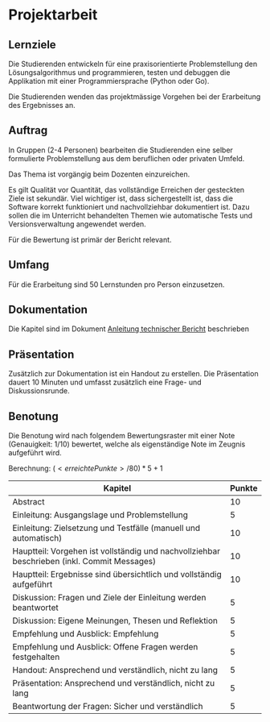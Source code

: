 # Projektarbeit

## Lernziele

Die Studierenden entwickeln für eine praxisorientierte Problemstellung den Lösungsalgorithmus und programmieren, testen und debuggen die Applikation mit einer Programmiersprache (Python oder Go).

Die Studierenden wenden das projektmässige Vorgehen bei der Erarbeitung des Ergebnisses an.

## Auftrag

In Gruppen (2-4 Personen) bearbeiten die Studierenden eine selber formulierte Problemstellung aus dem beruflichen oder privaten Umfeld.

Das Thema ist vorgängig beim Dozenten einzureichen.

Es gilt Qualität vor Quantität, das vollständige Erreichen der gesteckten Ziele ist sekundär. Viel wichtiger ist, dass sichergestellt ist, dass die Software korrekt funktioniert und nachvollziehbar dokumentiert ist. Dazu sollen die im Unterricht behandelten Themen wie automatische Tests und Versionsverwaltung angewendet werden.

Für die Bewertung ist primär der Bericht relevant.

## Umfang

Für die Erarbeitung sind 50 Lernstunden pro Person einzusetzen.

## Dokumentation

Die Kapitel sind im Dokument [Anleitung technischer Bericht](../../Readings/AnleitungTechnischerBericht.pdf) beschrieben

## Präsentation

Zusätzlich zur Dokumentation ist ein Handout zu erstellen. Die Präsentation dauert 10 Minuten und umfasst zusätzlich eine Frage- und Diskussionsrunde.

## Benotung

Die Benotung wird nach folgendem Bewertungsraster mit einer Note (Genauigkeit: 1/10) bewertet, welche als eigenständige Note im Zeugnis aufgeführt wird.

Berechnung: $(<erreichte Punkte>/80)*5+1$

| Kapitel                                                                                     | Punkte |
|---------------------------------------------------------------------------------------------|--------|
| Abstract                                                                                    | 10     |
| Einleitung: Ausgangslage und Problemstellung                                                | 5      |
| Einleitung: Zielsetzung und Testfälle (manuell und automatisch)                             | 10     |
| Hauptteil: Vorgehen ist vollständig und nachvollziehbar beschrieben (inkl. Commit Messages) | 10     |
| Hauptteil: Ergebnisse sind übersichtlich und vollständig aufgeführt                         | 10     |
| Diskussion: Fragen und Ziele der Einleitung werden beantwortet                              | 5      |
| Diskussion: Eigene Meinungen, Thesen und Reflektion                                         | 5      |
| Empfehlung und Ausblick: Empfehlung                                                         | 5      |
| Empfehlung und Ausblick: Offene Fragen werden festgehalten                                  | 5      |
| Handout: Ansprechend und verständlich, nicht zu lang                                        | 5      |
| Präsentation: Ansprechend und verständlich, nicht zu lang                                   | 5      |
| Beantwortung der Fragen: Sicher und verständlich                                            | 5      |

